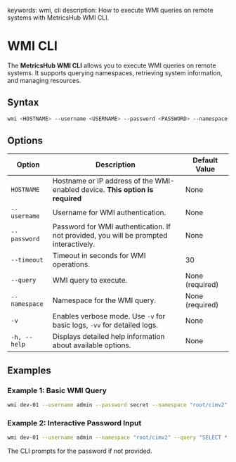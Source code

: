 keywords: wmi, cli
description: How to execute WMI queries on remote systems with MetricsHub WMI CLI.

# WMI CLI

The **MetricsHub WMI CLI** allows you to execute WMI queries on remote systems. It supports querying namespaces, retrieving system information, and managing resources.

## Syntax

```bash
wmi <HOSTNAME> --username <USERNAME> --password <PASSWORD> --namespace <NAMESPACE> --query <QUERY> --timeout <TIMEOUT>
```

## Options

| Option        | Description                                                                   | Default Value   |
|---------------|-------------------------------------------------------------------------------|-----------------|
| `HOSTNAME`    | Hostname or IP address of the WMI-enabled device. **This option is required** | None            |
| `--username`  | Username for WMI authentication.                                              | None            |
| `--password`  | Password for WMI authentication. If not provided, you will be prompted interactively.          | None            |
| `--timeout`   | Timeout in seconds for WMI operations.                                        | 30              |
| `--query`     | WMI query to execute.                                                         | None (required) |
| `--namespace` | Namespace for the WMI query.                                                  | None (required) |
| `-v`          | Enables verbose mode. Use `-v` for basic logs, `-vv` for detailed logs.       | None            |
| `-h, --help`  | Displays detailed help information about available options.                   | None            |

## Examples

### Example 1: Basic WMI Query

```bash
wmi dev-01 --username admin --password secret --namespace "root/cimv2" --query "SELECT * FROM Win32_OperatingSystem" --timeout 30
```

### Example 2: Interactive Password Input

```bash
wmi dev-01 --username admin --namespace "root/cimv2" --query "SELECT * FROM CIM_ManagedElement"
```

The CLI prompts for the password if not provided.
